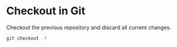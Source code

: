 # Checkout in Git

Checkout the previous repository and discard all current changes.

```bash
git checkout -f
```